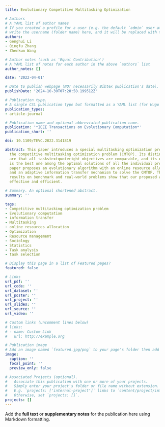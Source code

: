 ```yaml
---
title: Evolutionary Competitive Multitasking Optimization

# Authors
# A YAML list of author names
# If you created a profile for a user (e.g. the default `admin` user at `content/authors/admin/`), 
# write the username (folder name) here, and it will be replaced with their full name and linked to their profile.
authors:
- Genghui Li
- Qingfu Zhang
- Zhenkun Wang

# Author notes (such as 'Equal Contribution')
# A YAML list of notes for each author in the above `authors` list
author_notes: []

date: '2022-04-01'

# Date to publish webpage (NOT necessarily Bibtex publication's date).
publishDate: '2024-10-30T07:28:58.199512Z'

# Publication type.
# A single CSL publication type but formatted as a YAML list (for Hugo requirements).
publication_types:
- article-journal

# Publication name and optional abbreviated publication name.
publication: '*IEEE Transactions on Evolutionary Computation*'
publication_short: ''

doi: 10.1109/TEVC.2022.3141819

abstract: This paper introduces a special multitasking optimization problem called
  the competitive multitasking optimization problem (CMTOP). Its distinctive characteristics
  are that all taskstextquoteright objectives are comparable, and its optimal solution
  is the best one among the optimal solutions of all the individual problems. This
  paper proposes an evolutionary algorithm with an online resource allocation strategy
  and an adaptive information transfer mechanism to solve the CMTOP. The experimental
  results on benchmark and real-world problems show that our proposed algorithm is
  effective and efficient.

# Summary. An optional shortened abstract.
summary: ''

tags:
- Competitive multitasking optimization problem
- Evolutionary computation
- information transfer
- Multitasking
- online resources allocation
- Optimization
- Resource management
- Sociology
- Statistics
- Task analysis
- task selection

# Display this page in a list of Featured pages?
featured: false

# Links
url_pdf: ''
url_code: ''
url_dataset: ''
url_poster: ''
url_project: ''
url_slides: ''
url_source: ''
url_video: ''

# Custom links (uncomment lines below)
# links:
# - name: Custom Link
#   url: http://example.org

# Publication image
# Add an image named `featured.jpg/png` to your page's folder then add a caption below.
image:
  caption: ''
  focal_point: ''
  preview_only: false

# Associated Projects (optional).
#   Associate this publication with one or more of your projects.
#   Simply enter your project's folder or file name without extension.
#   E.g. `projects: ['internal-project']` links to `content/project/internal-project/index.md`.
#   Otherwise, set `projects: []`.
projects: []
---
```


Add the **full text** or **supplementary notes** for the publication here using Markdown formatting.
